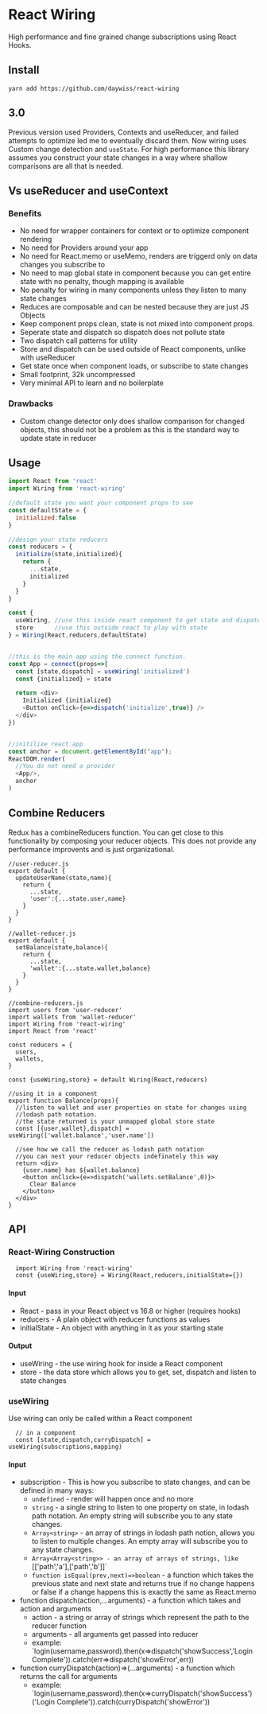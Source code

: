 # React Wiring
High performance and fine grained change subscriptions using React Hooks.

## Install
`yarn add https://github.com/daywiss/react-wiring`

## 3.0
Previous version used Providers, Contexts and useReducer, and failed attempts to optimize led me to
eventually discard them. Now wiring uses Custom change detection and `useState`. 
For high performance this library assumes you construct your state changes in a way where 
shallow comparisons are all that is needed.

## Vs useReducer and useContext
### Benefits
- No need for wrapper containers for context or to optimize component rendering 
- No need for Providers around your app
- No need for React.memo or useMemo, renders are triggerd only on data changes you subscribe to
- No need to map global state in component because you can get entire state with no penalty, 
  though mapping is available
- No penalty for wiring in many components unless they listen to many state changes
- Reduces are composable and can be nested because they are just JS Objects
- Keep component props clean, state is not mixed into component props.
- Seperate state and dispatch so dispatch does not pollute state
- Two dispatch call patterns for utility
- Store and dispatch can be used outside of React components, unlike with useReducer
- Get state once when component loads, or subscribe to state changes 
- Small footprint, 32k uncompressed
- Very minimal API to learn and no boilerplate

### Drawbacks
- Custom change detector only does shallow comparison for changed objects, 
  this should not be a problem as this is the standard way to update state in reducer

## Usage

```js
import React from 'react'
import Wiring from 'react-wiring'

//default state you want your component props to see
const defaultState = {
  initialized:false
}

//design your state reducers
const reducers = {
  initialize(state,initialized){
    return {
      ...state,
      initialized
    }
  }
}

const {
  useWiring, //use this inside react component to get state and dispatch
  store      //use this outside react to play with state
} = Wiring(React,reducers,defaultState)


//this is the main app using the connect function.
const App = connect(props=>{
  const [state,dispatch] = useWiring('initialized')
  const {initialized} = state

  return <div>
    Initialized {initialized}
    <Button onClick={e=>dispatch('initialize',true)} />
  </div>
})


//initilize react app
const anchor = document.getElementById("app");            
ReactDOM.render(                                           
  //You do not need a provider
  <App/>,
  anchor                                                  
)
```

## Combine Reducers
Redux has a combineReducers function. You can get close to this functionality by composing your
reducer objects. This does not provide any performance
improvents and is just organizational. 


```
//user-reducer.js
export default {
  updateUserName(state,name){
    return {
      ...state,
      'user':{...state.user,name}
    }
  }
}
```

```
//wallet-reducer.js
export default {
  setBalance(state,balance){
    return {
      ...state,
      'wallet':{...state.wallet,balance}
    }
  }
}
```

```
//combine-reducers.js
import users from 'user-reducer'
import wallets from 'wallet-reducer'
import Wiring from 'react-wiring'
import React from 'react'

const reducers = { 
  users,
  wallets,
}

const {useWiring,store} = default Wiring(React,reducers)

//using it in a component
export function Balance(props){
  //listen to wallet and user properties on state for changes using
  //lodash path notation.
  //the state returned is your unmapped global store state
  const [{user,wallet},dispatch] = useWiring(['wallet.balance','user.name'])

  //see how we call the reducer as lodash path notation
  //you can nest your reducer objects indefinately this way
  return <div>
    {user.name} has ${wallet.balance}
    <button onClick={e=>dispatch('wallets.setBalance',0)}>
      Clear Balance
    </button>
  </div>
}

```

## API
### React-Wiring Construction
```
  import Wiring from 'react-wiring'
  const {useWiring,store} = Wiring(React,reducers,initialState={})
```
  
#### Input
- React - pass in your React object vs 16.8 or higher (requires hooks)
- reducers - A plain object with reducer functions as values
- initialState - An object with anything in it as your starting state

#### Output
- useWiring - the use wiring hook for inside a React component
- store - the data store which allows you to get, set, dispatch and listen to state changes

### useWiring
Use wiring can only be called within a React component
```
  // in a component
  const [state,dispatch,curryDispatch] = useWiring(subscriptions,mapping)
```

#### Input
- subscription - This is how you subscribe to state changes, and can be defined in many ways:
  - `undefined` - render will happen once and no more
  - `string` - a single string to listen to one property on state, in lodash path notation.
     An empty string will subscribe you to any state changes.
  - `Array<string>` - an array of strings in lodash path notion, allows you to listen to multiple changes.
     An empty array will subscribe you to any state changes.
  - `Array<Array<string>> - an array of arrays of strings, like `[['path','a'],['path','b']]`
  - `function isEqual(prev,next)=>boolean` - a function which takes the previous state 
    and next state and returns true if no change happens or false if a change happens
    this is exactly the same as React.memo
- function dispatch(action,...arguments) - a function which takes and action and arguments
  - action - a string or array of strings which represent the path to the reducer function 
  - arguments - all arguments get passed into reducer
  - example: `login(username,password).then(x=>dispatch('showSuccess','Login Complete')).catch(err=>dispatch('showError',err))
- function curryDispatch(action)=>(...arguments) - a function which returns the call for arguments
  - example: `login(username,password).then(x=>curryDispatch('showSuccess')('Login Complete')).catch(curryDispatch('showError'))




